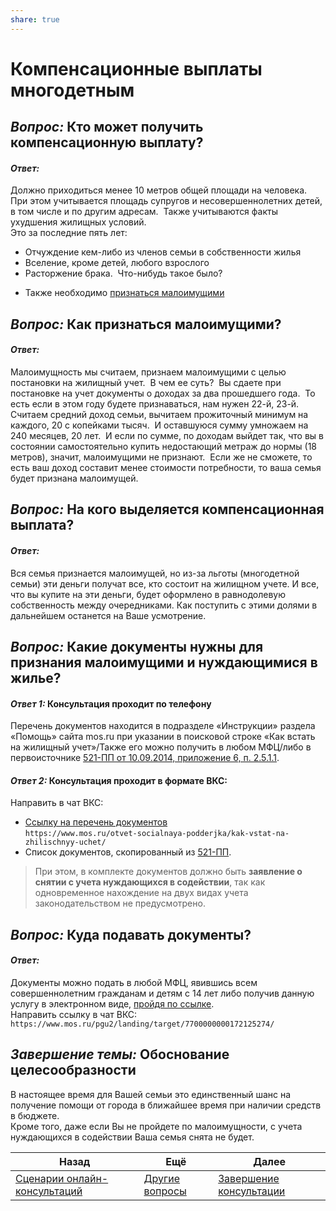 ```yaml
---  
share: true  
---  
```

   
# Компенсационные выплаты многодетным  
  
## *Вопрос:* Кто может получить компенсационную выплату?  
#### *Ответ:*   
Должно приходиться менее 10 метров общей площади на человека.  При этом учитывается площадь супругов и несовершеннолетних детей, в том числе и по другим адресам.  Также учитываются факты ухудшения жилищных условий.    
Это за последние пять лет:  
- Отчуждение кем-либо из членов семьи в собственности жилья  
- Вселение, кроме детей, любого взрослого  
- Расторжение брака.  Что-нибудь такое было?  
* Также необходимо [признаться малоимущими](#*Вопрос%20*%20Как%20признаться%20малоимущими?)  
## *Вопрос:* Как признаться малоимущими?  
#### *Ответ:*   
Малоимущность мы считаем, признаем малоимущими с целью постановки на жилищный учет.  В чем ее суть?  Вы сдаете при постановке на учет документы о доходах за два прошедшего года.  То есть если в этом году будете признаваться, нам нужен 22-й, 23-й.  Считаем средний доход семьи, вычитаем прожиточный минимум на каждого, 20 с копейками тысяч.  И оставшуюся сумму умножаем на 240 месяцев, 20 лет.  И если по сумме, по доходам выйдет так, что вы в состоянии самостоятельно купить недостающий метраж до нормы (18 метров), значит, малоимущими не признают.  Если же не сможете, то есть ваш доход составит менее стоимости потребности, то ваша семья будет признана малоимущей.  
## *Вопрос:* На кого выделяется компенсационная выплата?  
#### *Ответ:*   
Вся семья признается малоимущей, но из-за льготы (многодетной семьи) эти деньги получат все, кто состоит на жилищном учете. И все, что вы купите на эти деньги, будет оформлено в равнодолевую собственность между очередниками. Как поступить с этими долями в дальнейшем останется на Ваше усмотрение.  
## *Вопрос:* Какие документы нужны для признания малоимущими и нуждающимися в жилье?  
#### *Ответ 1:* Консультация проходит по телефону  
Перечень документов находится в подразделе «Инструкции» раздела «Помощь» сайта mos.ru при указании в поисковой строке «Как встать на жилищный учет»/Также его можно получить в любом МФЦ/либо в первоисточнике [521-ПП от 10.09.2014, приложение 6, п. 2.5.1.1](https://docs7.online-sps.ru/cgi/online.cgi?req=doc&base=MLAW&n=228692&dst=108035).  
#### *Ответ 2:* Консультация проходит в формате ВКС:  
Направить в чат ВКС:  
* [Ссылку на перечень документов](https://www.mos.ru/otvet-socialnaya-podderjka/kak-vstat-na-zhilischnyy-uchet/)  
	`https://www.mos.ru/otvet-socialnaya-podderjka/kak-vstat-na-zhilischnyy-uchet/`  
* Список документов, скопированный из [521-ПП](https://docs7.online-sps.ru/cgi/online.cgi?req=doc&base=MLAW&n=228692&dst=108035).  
  
> При этом, в комплекте документов должно быть **заявление о снятии с учета нуждающихся в содействии**, так как одновременное нахождение на двух видах учета законодательством не предусмотрено.  
## *Вопрос:* Куда подавать документы?  
#### *Ответ:*   
Документы можно подать в любой МФЦ, явившись всем совершеннолетним гражданам и детям с 14 лет либо получив данную услугу в электронном виде, [пройдя по ссылке](https://www.mos.ru/pgu2/landing/target/7700000000172125274/).  
Направить ссылку в чат ВКС:  
	`https://www.mos.ru/pgu2/landing/target/7700000000172125274/`  
## *Завершение темы:* Обоснование целесообразности  
В настоящее время для Вашей семьи это единственный шанс на получение помощи от города в ближайшее время при наличии средств в бюджете.   
Кроме того, даже если Вы не пройдете по малоимущности, с учета нуждающихся в содействии Ваша семья снята не будет.  
  
| Назад                                                             | Ещё                                       | Далее                                    |  
| ----------------------------------------------------------------- | ----------------------------------------- | ---------------------------------------- |  
| [Сценарии онлайн-консультаций](Сценарии%20онлайн-консультаций.md) | [Другие вопросы](Предметные%20вопросы.md) | [Завершение консультации](3.%20Выход.md) |  
